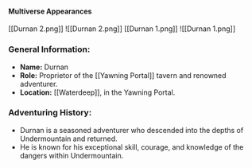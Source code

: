 #### Multiverse Appearances 
[[Durnan 2.png]]
![[Durnan 2.png]]
[[Durnan 1.png]]
![[Durnan 1.png]]
### General Information:

- **Name:** Durnan
- **Role:** Proprietor of the [[Yawning Portal]] tavern and renowned adventurer.
- **Location:** [[Waterdeep]], in the Yawning Portal.
### Adventuring History:

- Durnan is a seasoned adventurer who descended into the depths of Undermountain and returned.
- He is known for his exceptional skill, courage, and knowledge of the dangers within Undermountain.